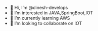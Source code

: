 - 👋 Hi, I’m @dinesh-develops
- 👀 I’m interested in JAVA,SpringBoot,IOT
- 🌱 I’m currently learning AWS
- 💞️ I’m looking to collaborate on IOT
